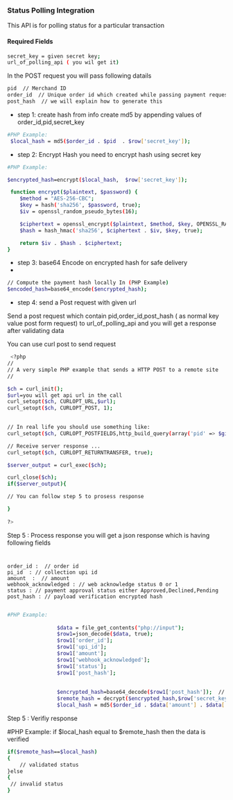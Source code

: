  
### Status Polling Integration 

This API is for polling status for a particular transaction

#### Required Fields
```sh
secret_key = given secret key;
url_of_polling_api ( you wil get it)
```
In the POST request you will pass following datails
```sh 
pid  // Merchand ID
order_id  // Unique order id which created while passing payment request
post_hash  // we will explain how to generate this
```

- step 1: create hash from info
create md5 by appending values of order_id,pid,secret_key
```sh
#PHP Example:
 $local_hash = md5($order_id . $pid  . $row['secret_key']);
```

- step 2: Encrypt Hash 
you need to encrypt hash using secret key


```sh
#PHP Example:

$encrypted_hash=encrypt($local_hash,  $row['secret_key']);

 function encrypt($plaintext, $password) {
    $method = "AES-256-CBC";
    $key = hash('sha256', $password, true);
    $iv = openssl_random_pseudo_bytes(16);

    $ciphertext = openssl_encrypt($plaintext, $method, $key, OPENSSL_RAW_DATA, $iv);
    $hash = hash_hmac('sha256', $ciphertext . $iv, $key, true);

    return $iv . $hash . $ciphertext;
}
```


- step 3:  base64 Encode on encrypted hash for safe delivery
- 
```sh
// Compute the payment hash locally In (PHP Example)
$encoded_hash=base64_encode($encrypted_hash);   
```
- step 4: send a Post request with given url

Send a post request which contain  pid,order_id,post_hash ( as normal key value post form request) to url_of_polling_api and you will get a response after validating data

You can use curl post to send request

```sh 
 <?php
//
// A very simple PHP example that sends a HTTP POST to a remote site
//

$ch = curl_init();
$url=you will get api url in the call
curl_setopt($ch, CURLOPT_URL,$url);
curl_setopt($ch, CURLOPT_POST, 1);
 

// In real life you should use something like:
curl_setopt($ch, CURLOPT_POSTFIELDS,http_build_query(array('pid' => $given_pid,'order_id' => $checking_order_id,'post_hash' => $generated_post_hash)));

// Receive server response ...
curl_setopt($ch, CURLOPT_RETURNTRANSFER, true);

$server_output = curl_exec($ch);

curl_close($ch);
if($server_output){

// You can follow step 5 to prosess response

}
 
?>
```
Step 5 : Process response
you will get a json response which is having following fields
#
    order_id :  // order id 
    pi_id  : // collection upi id
    amount  :  // amount
    webhook_acknowledged : // web acknowledge status 0 or 1
    status : // payment approval status either Approved,Declined,Pending
    post_hash : // payload verification encrypted hash

                
```sh

#PHP Example:
                
                $data = file_get_contents("php://input");
                $row1=json_decode($data, true);
                $row1['order_id'];
                $row1['upi_id'];
                $row1['amount'];
                $row1['webhook_acknowledged'];
                $row1['status'];
                $row1['post_hash'];
                
                
                $encrypted_hash=base64_decode($row1['post_hash']);  // decode post hash
                $remote_hash = decrypt($encrypted_hash,$row['secret_key']); // decrypt encrypted hash
                $local_hash = md5($order_id . $data['amount'] . $data['status'] . $row['secret_key']);   // generate local hash
```
Step 5 : Verifiy response

#PHP Example:
if $local_hash equal to $remote_hash then the data is verified
```sh
if($remote_hash==$local_hash)
{
    // validated status
}else
{
 // invalid status   
}

```
